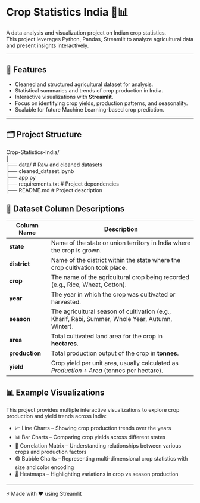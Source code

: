 # Crop Statistics India 🌾📊

A data analysis and visualization project on Indian crop statistics.  
This project leverages Python, Pandas, Streamlit to analyze agricultural data and present insights interactively.  

---

## 📌 Features
- Cleaned and structured agricultural dataset for analysis.  
- Statistical summaries and trends of crop production in India.  
- Interactive visualizations with **Streamlit**.  
- Focus on identifying crop yields, production patterns, and seasonality.  
- Scalable for future Machine Learning-based crop prediction.

---

## 🗂️ Project Structure  

Crop-Statistics-India/  
│  
├── data/ # Raw and cleaned datasets  
├── cleaned_dataset.ipynb  
├── app.py  
├── requirements.txt # Project dependencies  
├── README.md # Project description  

## 📄 Dataset Column Descriptions

| Column Name | Description |
|-------------|-------------|
| **state** | Name of the state or union territory in India where the crop is grown. |
| **district** | Name of the district within the state where the crop cultivation took place. |
| **crop** | The name of the agricultural crop being recorded (e.g., Rice, Wheat, Cotton). |
| **year** | The year in which the crop was cultivated or harvested. |
| **season** | The agricultural season of cultivation (e.g., Kharif, Rabi, Summer, Whole Year, Autumn, Winter). |
| **area** | Total cultivated land area for the crop in **hectares**. |
| **production** | Total production output of the crop in **tonnes**. |
| **yield** | Crop yield per unit area, usually calculated as *Production ÷ Area* (tonnes per hectare). |

## 📊 Example Visualizations

This project provides multiple interactive visualizations to explore crop production and yield trends across India:

- 📈 Line Charts – Showing crop production trends over the years
- 📊 Bar Charts – Comparing crop yields across different states
- 🔗 Correlation Matrix – Understanding relationships between various crops and production factors
- 🟢 Bubble Charts – Representing multi-dimensional crop statistics with size and color encoding
- 🌡 Heatmaps – Highlighting variations in crop vs season production

---

⚡ Made with ❤️ using Streamlit
